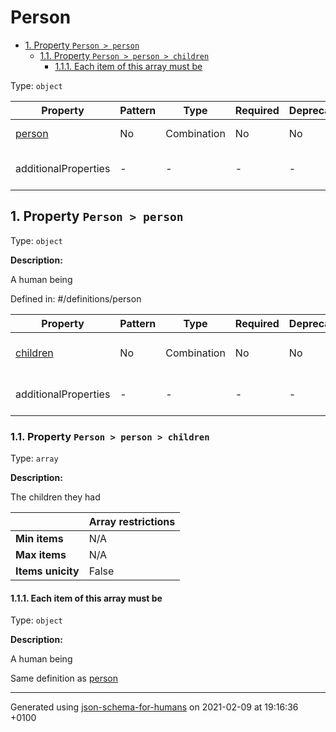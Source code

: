 # Person

- [1. Property `Person > person`](#person)
  - [1.1. Property `Person > person > children`](#person_children)
    - [1.1.1. Each item of this array must be](#autogenerated_heading_2)

Type: `object`

| Property | Pattern | Type | Required | Deprecated | Additional | Description |
| -------- | ------- | ---- | -------- | ---------- | ---------- | ----------- |
| [person](#person)|No|Combination|No|No| No|A human being|
  | additionalProperties | - | - | - | - |  [![made-with-Markdown](https://img.shields.io/badge/Any%20type-allowed-green)](# "Additional Properties of any type are allowed.") | - |        

## <a name="person"></a>1. Property `Person > person`

Type: `object`

**Description:** <p>A human being</p>

Defined in: #/definitions/person

| Property | Pattern | Type | Required | Deprecated | Additional | Description |
| -------- | ------- | ---- | -------- | ---------- | ---------- | ----------- |
| [children](#person_children)|No|Combination|No|No| No|The children they had|
  | additionalProperties | - | - | - | - |  [![made-with-Markdown](https://img.shields.io/badge/Any%20type-allowed-green)](# "Additional Properties of any type are allowed.") | - |        

### <a name="person_children"></a>1.1. Property `Person > person > children`

Type: `array`

**Description:** <p>The children they had</p>

|                    | Array restrictions |
| ------------------ | ------------------ |
| **Min items**      | N/A |
| **Max items**      | N/A |
| **Items unicity**  | False |

#### <a name="autogenerated_heading_2"></a>1.1.1. Each item of this array must be

Type: `object`

**Description:** <p>A human being</p>

Same definition as [person](#person)

----------------------------------------------------------------------------------------------------------------------------
Generated using [json-schema-for-humans](https://github.com/coveooss/json-schema-for-humans) on 2021-02-09 at 19:16:36 +0100